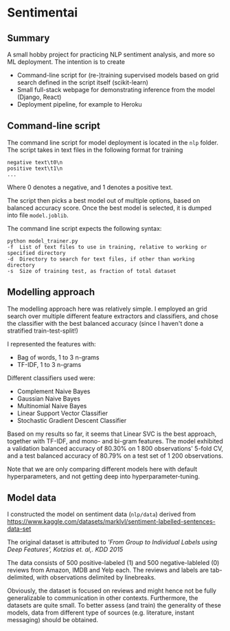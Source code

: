 # Sentimentai

## Summary

A small hobby project for practicing NLP sentiment analysis, and more so ML deployment. The intention is to create 
* Command-line script for (re-)training supervised models based on grid search defined in the script itself (scikit-learn)
* Small full-stack webpage for demonstrating inference from the model (Django, React)
* Deployment pipeline, for example to Heroku

## Command-line script

The command line script for model deployment is located in the `nlp` folder. The script takes in text files in the following format for training

    negative text\t0\n
    positive text\t1\n
    ...
    
Where 0 denotes a negative, and 1 denotes a positive text.

The script then picks a best model out of multiple options, based on balanced accuracy score. Once the best model is selected, it is dumped into file `model.joblib`.

The command line script expects the following syntax:

    python model_trainer.py
    -f  List of text files to use in training, relative to working or specified directory
    -d  Directory to search for text files, if other than working directory
    -s  Size of training test, as fraction of total dataset    

## Modelling approach

The modelling approach here was relatively simple. I employed an grid search over multiple different feature extractors and classifiers, and chose the classifier with the best balanced accuracy (since I haven't done a stratified train-test-split!) 

I represented the features with:
- Bag of words, 1 to 3 n-grams
- TF-IDF, 1 to 3 n-grams

Different classifiers used were:
- Complement Naive Bayes
- Gaussian Naive Bayes
- Multinomial Naive Bayes
- Linear Support Vector Classifier
- Stochastic Gradient Descent Classifier

Based on my results so far, it seems that Linear SVC is the best approach, together with TF-IDF, and mono- and bi-gram features. The model exhibited a validation balanced accuracy of 80.30% on 1 800 observations' 5-fold CV, and a test balanced accuracy of 80.79% on a test set of 1 200 observations.

Note that we are only comparing different models here with default hyperparameters, and not getting deep into hyperparameter-tuning.

## Model data

I constructed the model on sentiment data (`nlp/data`) derived from https://www.kaggle.com/datasets/marklvl/sentiment-labelled-sentences-data-set

The original dataset is attributed to _'From Group to Individual Labels using Deep Features', Kotzias et. al,. KDD 2015_

The data consists of 500 positive-labeled (1) and 500 negative-lableled (0) reviews from Amazon, IMDB and Yelp each. The reviews and labels are tab-delimited, with observations delimited by linebreaks.

Obviously, the dataset is focused on reviews and might hence not be fully generalizable to communication in other contexts. Furthermore, the datasets are quite small. To better assess (and train) the generality of these models, data from different type of sources (e.g. literature, instant messaging) should be obtained.
